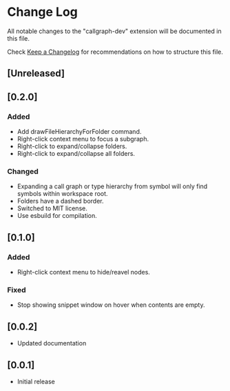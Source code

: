 # Change Log

All notable changes to the "callgraph-dev" extension will be documented in this file.

Check [Keep a Changelog](http://keepachangelog.com/) for recommendations on how to structure this file.

## [Unreleased]

## [0.2.0]

### Added
- Add drawFileHierarchyForFolder command.
- Right-click context menu to focus a subgraph.
- Right-click to expand/collapse folders.
- Right-click to expand/collapse all folders.

### Changed
- Expanding a call graph or type hierarchy from symbol will only find symbols within workspace root.
- Folders have a dashed border.
- Switched to MIT license.
- Use esbuild for compilation.


## [0.1.0]

### Added
- Right-click context menu to hide/reavel nodes.

### Fixed
- Stop showing snippet window on hover when contents are empty.


## [0.0.2]

- Updated documentation

## [0.0.1]

- Initial release